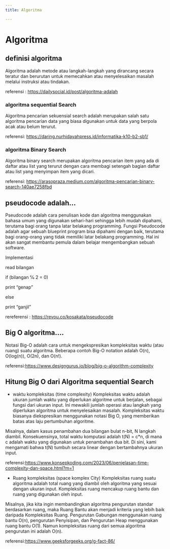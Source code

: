 ```yaml
---
title: Algoritma

---
```


# Algoritma
## definisi algoritma
Algoritma adalah metode atau langkah-langkah yang dirancang secara teratur dan berurutan untuk memecahkan atau menyelesaikan masalah melalui instruksi atau tindakan.

referensi : https://dailysocial.id/post/algoritma-adalah

### algoritma sequential Search
Algoritma pencarian sekuensial search adalah merupakan salah satu algoritma pencarian data yang biasa digunakan untuk data yang berpola acak atau belum terurut. 
 
referensi: https://daring.nurhidayahpress.id/informatika-k10-b2-sb1/
 
### algoritma Binary Search
Algoritma binary search merupakan algoritma pencarian item yang ada di daftar atau list yang terurut dengan cara membagi setengah bagian daftar atau list yang menyimpan item yang dicari.

referensi: https://arasopraza.medium.com/algoritma-pencarian-binary-search-140ae7258fbd

## pseudocode adalah... 
Pseudocode adalah cara penulisan kode dan algoritma menggunakan bahasa umum yang digunakan sehari-hari sehingga lebih mudah dipahami, terutama bagi orang tanpa latar belakang programming.
Fungsi Pseudocode adalah agar sebuah blueprint program bisa dipahami dengan baik, terutama bagi orang-orang yang tidak memiliki latar belakang programming. Hal ini akan sangat membantu pemula dalam belajar mengembangkan sebuah software.

Implementasi

read bilangan

if (bilangan ℅ 2 = 0)

print “genap”

else

print “ganjil”

rereferensi : 
https://revou.co/kosakata/pseudocode

## Big O algoritma....
Notasi Big-O adalah cara untuk mengekspresikan kompleksitas waktu (atau ruang) suatu algoritma.
Beberapa contoh Big-O notation adalah O(n), O(log(n)), O(2n), dan O(n!). 


referensi:https://www.designgurus.io/blog/big-o-algorithm-complexity

## Hitung Big O dari Algoritma sequential Search
* waktu kompleksitas (time complexity) 
Kompleksitas waktu adalah ukuran jumlah waktu yang diperlukan algoritme untuk berjalan, sebagai fungsi dari ukuran input. Ini mewakili jumlah operasi atau langkah yang diperlukan algoritma untuk menyelesaikan masalah. Kompleksitas waktu biasanya diekspresikan menggunakan notasi Big O, yang memberikan batas atas laju pertumbuhan algoritme.

Misalnya, dalam kasus penambahan dua bilangan bulat n-bit, N langkah diambil. Konsekuensinya, total waktu komputasi adalah t(N) = c*n, di mana c adalah waktu yang digunakan untuk penambahan dua bit. Di sini, kami mengamati bahwa t(N) tumbuh secara linear dengan bertambahnya ukuran input.

referensi:https://www.konsepkoding.com/2023/06/penjelasan-time-complexity-dan-space.html?m=1

* Ruang kompleksitas (space komplex City) 
Kompleksitas ruang suatu algoritma adalah total ruang yang diambil oleh algoritma yang sesuai dengan ukuran input. Kompleksitas ruang mencakup ruang bantu dan ruang yang digunakan oleh input. 

Misalnya, jika kita ingin membandingkan algoritma pengurutan standar berdasarkan ruang, maka Ruang Bantu akan menjadi kriteria yang lebih baik daripada Kompleksitas Ruang. Pengurutan Gabungan menggunakan ruang bantu O(n), pengurutan Penyisipan, dan Pengurutan Heap menggunakan ruang bantu O(1). Namun kompleksitas ruang dari semua algoritma pengurutan ini adalah O(n).

referensi:https://www.geeksforgeeks.org/g-fact-86/